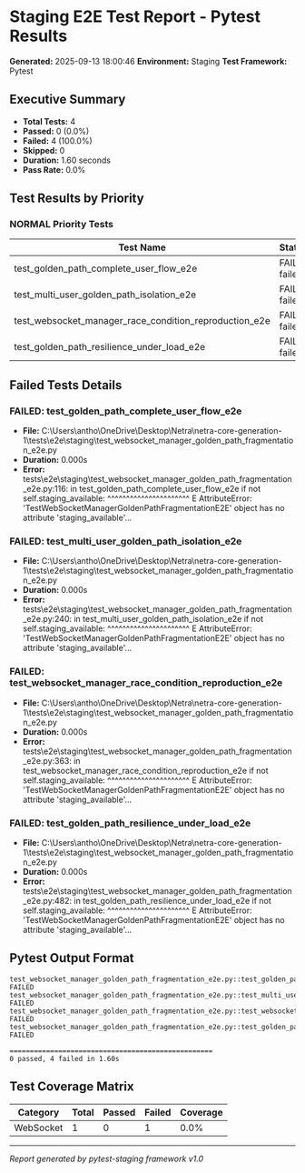 # Staging E2E Test Report - Pytest Results

**Generated:** 2025-09-13 18:00:46
**Environment:** Staging
**Test Framework:** Pytest

## Executive Summary

- **Total Tests:** 4
- **Passed:** 0 (0.0%)
- **Failed:** 4 (100.0%)
- **Skipped:** 0
- **Duration:** 1.60 seconds
- **Pass Rate:** 0.0%

## Test Results by Priority

### NORMAL Priority Tests

| Test Name | Status | Duration | File |
|-----------|--------|----------|------|
| test_golden_path_complete_user_flow_e2e | FAIL failed | 0.000s | test_websocket_manager_golden_path_fragmentation_e2e.py |
| test_multi_user_golden_path_isolation_e2e | FAIL failed | 0.000s | test_websocket_manager_golden_path_fragmentation_e2e.py |
| test_websocket_manager_race_condition_reproduction_e2e | FAIL failed | 0.000s | test_websocket_manager_golden_path_fragmentation_e2e.py |
| test_golden_path_resilience_under_load_e2e | FAIL failed | 0.000s | test_websocket_manager_golden_path_fragmentation_e2e.py |

## Failed Tests Details

### FAILED: test_golden_path_complete_user_flow_e2e
- **File:** C:\Users\antho\OneDrive\Desktop\Netra\netra-core-generation-1\tests\e2e\staging\test_websocket_manager_golden_path_fragmentation_e2e.py
- **Duration:** 0.000s
- **Error:** tests\e2e\staging\test_websocket_manager_golden_path_fragmentation_e2e.py:116: in test_golden_path_complete_user_flow_e2e
    if not self.staging_available:
           ^^^^^^^^^^^^^^^^^^^^^^
E   AttributeError: 'TestWebSocketManagerGoldenPathFragmentationE2E' object has no attribute 'staging_available'...

### FAILED: test_multi_user_golden_path_isolation_e2e
- **File:** C:\Users\antho\OneDrive\Desktop\Netra\netra-core-generation-1\tests\e2e\staging\test_websocket_manager_golden_path_fragmentation_e2e.py
- **Duration:** 0.000s
- **Error:** tests\e2e\staging\test_websocket_manager_golden_path_fragmentation_e2e.py:240: in test_multi_user_golden_path_isolation_e2e
    if not self.staging_available:
           ^^^^^^^^^^^^^^^^^^^^^^
E   AttributeError: 'TestWebSocketManagerGoldenPathFragmentationE2E' object has no attribute 'staging_available'...

### FAILED: test_websocket_manager_race_condition_reproduction_e2e
- **File:** C:\Users\antho\OneDrive\Desktop\Netra\netra-core-generation-1\tests\e2e\staging\test_websocket_manager_golden_path_fragmentation_e2e.py
- **Duration:** 0.000s
- **Error:** tests\e2e\staging\test_websocket_manager_golden_path_fragmentation_e2e.py:363: in test_websocket_manager_race_condition_reproduction_e2e
    if not self.staging_available:
           ^^^^^^^^^^^^^^^^^^^^^^
E   AttributeError: 'TestWebSocketManagerGoldenPathFragmentationE2E' object has no attribute 'staging_available'...

### FAILED: test_golden_path_resilience_under_load_e2e
- **File:** C:\Users\antho\OneDrive\Desktop\Netra\netra-core-generation-1\tests\e2e\staging\test_websocket_manager_golden_path_fragmentation_e2e.py
- **Duration:** 0.000s
- **Error:** tests\e2e\staging\test_websocket_manager_golden_path_fragmentation_e2e.py:482: in test_golden_path_resilience_under_load_e2e
    if not self.staging_available:
           ^^^^^^^^^^^^^^^^^^^^^^
E   AttributeError: 'TestWebSocketManagerGoldenPathFragmentationE2E' object has no attribute 'staging_available'...

## Pytest Output Format

```
test_websocket_manager_golden_path_fragmentation_e2e.py::test_golden_path_complete_user_flow_e2e FAILED
test_websocket_manager_golden_path_fragmentation_e2e.py::test_multi_user_golden_path_isolation_e2e FAILED
test_websocket_manager_golden_path_fragmentation_e2e.py::test_websocket_manager_race_condition_reproduction_e2e FAILED
test_websocket_manager_golden_path_fragmentation_e2e.py::test_golden_path_resilience_under_load_e2e FAILED

==================================================
0 passed, 4 failed in 1.60s
```

## Test Coverage Matrix

| Category | Total | Passed | Failed | Coverage |
|----------|-------|--------|--------|----------|
| WebSocket | 1 | 0 | 1 | 0.0% |

---
*Report generated by pytest-staging framework v1.0*
